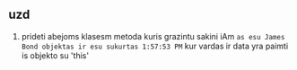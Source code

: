 ## uzd

1. prideti abejoms klasesm metoda kuris grazintu sakini iAm
   `as esu James Bond objektas ir esu sukurtas 1:57:53 PM`
   kur vardas ir data yra paimti is objekto su 'this'
